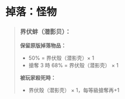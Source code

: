 # 掉落：怪物

> ### 界伏蚌（潜影贝）： <a href="#firstheading" id="firstheading"></a>
>
> **保留原版掉落物品：**
>
> * 50% = 界伏殼（潜影壳）× 1
> * 搶奪 3 時 68% = 界伏殼（潜影壳） × 1
>
> **被玩家殺死時：**
>
> * 界伏殼（潜影壳） × 1，每等級搶奪再+1
